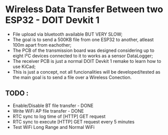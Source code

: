 # Wireless Data Transfer Between two ESP32 - DOIT Devkit 1

* File upload via bluetooth available BUT VERY SLOW;
* The goal is to send a 500KB file from one ESP32 to another, atleast 100m apart from eachother;
* The PCB of the transmission board was designed considering up to eight I²C devices connected to it to works as a sensor DataLogger;
* The receiver PCB is just a normal DOIT Devkit 1 remake to learn how to use KiCad;
* This is just a concept, not all funcionalities will be developed/tested as the main goal is to send a file over a Wireless Conection.

## TODO : 
 * Enable/Disable BT file transfer - DONE
 * Write WiFi AP file transfer - DONE
 * RTC sync to log time of [HTTP] GET request
 * RTC sync to execute [HTTP] GET request every 5 minutes
 * Test WiFi Long Range and Normal WiFi

